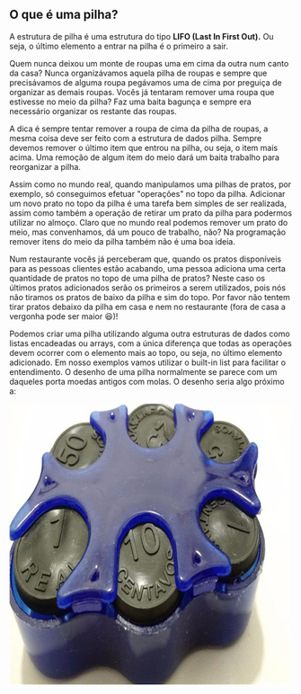## O que é uma pilha?

A estrutura de pilha é uma estrutura do tipo **LIFO (Last In First Out).** Ou seja, o último elemento a entrar na pilha é o primeiro a sair.

Quem nunca deixou um monte de roupas uma em cima da outra num canto da casa? Nunca organizávamos aquela pilha de roupas e sempre que precisávamos de alguma roupa pegávamos uma de cima por preguiça de organizar as demais roupas. Vocês já tentaram remover uma roupa que estivesse no meio da pilha? Faz uma baita bagunça e sempre era necessário organizar os restante das roupas.

A dica é sempre tentar remover a roupa de cima da pilha de roupas, a mesma coisa deve ser feito com a estrutura de dados pilha. Sempre devemos remover o último item que entrou na pilha, ou seja, o item mais acima. Uma remoção de algum item do meio dará um baita trabalho para reorganizar a pilha.

Assim como no mundo real, quando manipulamos uma pilhas de pratos, por exemplo, só conseguimos efetuar "operações" no topo da pilha. Adicionar um novo prato no topo da pilha é uma tarefa bem simples de ser realizada, assim como também a operação de retirar um prato da pilha para podermos utilizar no almoço. Claro que no mundo real podemos remover um prato do meio, mas convenhamos, dá um pouco de trabalho, não? Na programação remover itens do meio da pilha também não é uma boa ideia.

Num restaurante vocês já perceberam que, quando os pratos disponíveis para as pessoas clientes estão acabando, uma pessoa adiciona uma certa quantidade de pratos no topo de uma pilha de pratos? Neste caso os últimos pratos adicionados serão os primeiros a serem utilizados, pois nós não tiramos os pratos de baixo da pilha e sim do topo. Por favor não tentem tirar pratos debaixo da pilha em casa e nem no restaurante (fora de casa a vergonha pode ser maior 😆)!

Podemos criar uma pilha utilizando alguma outra estruturas de dados como listas encadeadas ou arrays, com a única diferença que todas as operações devem ocorrer com o elemento mais ao topo, ou seja, no último elemento adicionado. Em nosso exemplos vamos utilizar o built-in list para facilitar o entendimento.
O desenho de uma pilha normalmente se parece com um daqueles porta moedas antigos com molas. O desenho seria algo próximo a:

<img src='porta-moedas-.jpg'>
